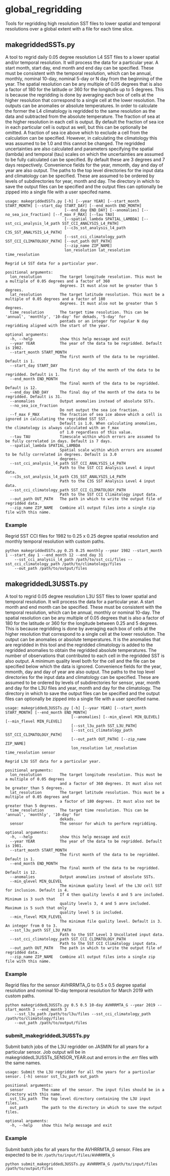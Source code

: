 # global_regridding

Tools for regridding high resolution SST files to lower spatial and temporal resolutions over a global extent with a
file for each time slice.

## makegriddedSSTs.py

A tool to regrid daily 0.05 degree resolution L4 SST files to a lower spatial and/or temporal resolution. It will
process the data for a particular year. A start month, start day, end month and end day can be specified. These must be
consistent with the temporal resolution, which can be annual, monthly, nominal 10-day, nominal 5-day or N day from the
beginning of the year. The spatial resolution can be any multiple of 0.05 degrees that is also a factor of 180 for the
latitude or 360 for the longitude up to 5 degrees. This is because the regridding is done by averaging each box of cells
at the higher resolution that correspond to a single cell at the lower resolution. The outputs can be anomalies or
absolute temperatures. In order to calculate the former the L4 climatology is regridded to the same resolution as the
data and subtracted from the absolute temperature. The fraction of sea at the higher resolution in each cell is output.
By default the fraction of sea ice in each particular cell is output as well, but this can be optionally be omitted. A
fraction of sea ice above which to exclude a cell from the calculation can be specified. However, in calculating the
climatology this was assumed to be 1.0 and this cannot be changed. The regridded uncertainties are also calculated and
parameters specifying the spatial (lambda) and temporal (tau) scales on which the uncertainties are assumed to be fully
calculated can be specified. By default these are 3 degrees and 7 days respectively. Convenience fields for the year,
mmonth, day and day of year are also output. The paths to the top level directories for the input data and climatology
can be specified. These are assumed to be ordered by levels of subdirectories for year, month and day. The directory in
which to save the output files can be specified and the output files can optionally be zipped into a single file with a
user specifed name.

```
usage: makegriddedSSTs.py [-h] [--year YEAR] [--start_month START_MONTH] [--start_day START_DAY] [--end_month END_MONTH]
                          [--end_day END_DAY] [--anomalies] [--no_sea_ice_fraction] [--f_max F_MAX] [--tau TAU]
                          [--spatial_lambda SPATIAL_LAMBDA] [--sst_cci_analysis_l4_path SST_CCI_ANALYSIS_L4_PATH]
                          [--c3s_sst_analysis_l4_path C3S_SST_ANALYSIS_L4_PATH]
                          [--sst_cci_climatology_path SST_CCI_CLIMATOLOGY_PATH] [--out_path OUT_PATH]
                          [--zip_name ZIP_NAME]
                          lon_resolution lat_resolution time_resolution

Regrid L4 SST data for a particular year.

positional arguments:
  lon_resolution        The target longitude resolution. This must be a multiple of 0.05 degrees and a factor of 360
                        degrees. It must also not be greater than 5 degrees.
  lat_resolution        The target latitude resolution. This must be a multiple of 0.05 degrees and a factor of 180
                        degrees. It must also not be greater than 5 degrees.
  time_resolution       The target time resolution. This can be 'annual', 'monthly', '10-day' for dekads, '5-day' for
                        pentads or an integer for regular N day regridding aligned with the start of the year.

optional arguments:
  -h, --help            show this help message and exit
  --year YEAR           The year of the data to be regridded. Default is 1982.
  --start_month START_MONTH
                        The first month of the data to be regridded. Default is 1.
  --start_day START_DAY
                        The first day of the month of the data to be regridded. Default is 1.
  --end_month END_MONTH
                        The final month of the data to be regridded. Default is 12.
  --end_day END_DAY     The final day of the month of the data to be regridded. Default is 31.
  --anomalies           Output anomalies instead of absolute SSTs.
  --no_sea_ice_fraction
                        Do not output the sea ice fraction.
  --f_max F_MAX         The fraction of sea ice above which a cell is ignored in calculating the regridded SST SST.
                        Default is 1.0. When calculating anomalies, the climatology is always calculated with an f_max
                        of 1.0 regardless of this value.
  --tau TAU             Timescale within which errors are assumed to be fully correlated in days. Default is 7 days.
  --spatial_lambda SPATIAL_LAMBDA
                        Spatial scale within which errors are assumed to be fully correlated in degrees. Default is 3.0
                        degrees.
  --sst_cci_analysis_l4_path SST_CCI_ANALYSIS_L4_PATH
                        Path to the SST CCI Analysis Level 4 input data.
  --c3s_sst_analysis_l4_path C3S_SST_ANALYSIS_L4_PATH
                        Path to the C3S SST Analysis Level 4 input data.
  --sst_cci_climatology_path SST_CCI_CLIMATOLOGY_PATH
                        Path to the SST CCI Climatology input data.
  --out_path OUT_PATH   The path in which to write the output file of regridded data.
  --zip_name ZIP_NAME   Combine all output files into a single zip file with this name.
```

### Example

Regrid SST CCI files for 1982 to 0.25 x 0.25 degree spatial resolution and monthly temporal resolution with custom
paths.

```
python makegriddedSSTs.py 0.25 0.25 monthly --year 1982 --start_month 1 --start_day 1 --end_month 12 --end_day 31
    --sst_cci_analysis_l4_path /path/to/sst_cci/files --sst_cci_climatology_path /path/to/climatology/files
    --out_path /path/to/output/files
```

## makegriddedL3USSTs.py

A tool to regrid 0.05 degree resolution L3U SST files to lower spatial and temporal resolution. It will process the data
for a particular year. A start month and end month can be specified. These must be consistent with the temporal
resolution, which can be annual, monthly or nominal 10-day. The spatial resolution can be any multiple of 0.05 degrees
that is also a factor of 180 for the latitude or 360 for the longitude between 0.25 and 5 degrees. This is because
regridding is done by averaging each box of cells at the higher resolution that correspond to a single cell at the lower
resolution. The output can be anomalies or absolute temperatures. It is the anomalies that are regridded in this tool
and the regridded climatology is added to the regridded anomalies to obtain the regridded absolute temperatures. The
number of observations that contributed to each cell in the regridded SST is also output. A minimum quality level both
for the cell and the file can be specified below which the data is ignored. Convenience fields for the year, mmonth, day
and day of year are also output. The paths to the top level directories for the input data and climatology can be
specified. These are assumed to be ordered by levels of subdirectories for sensor, year, month and day for the L3U files
and year, month and day for the climatology. The directory in which to save the output files can be specified and the
output files can optionally be zipped into a single file with a user specified name.

```
usage: makegriddedL3USSTs.py [-h] [--year YEAR] [--start_month START_MONTH] [--end_month END_MONTH]
                             [--anomalies] [--min_qlevel MIN_QLEVEL] [--min_flevel MIN_FLEVEL]
                             [--sst_l3u_path SST_L3U_PATH]
                             [--sst_cci_climatology_path SST_CCI_CLIMATOLOGY_PATH]
                             [--out_path OUT_PATH] [--zip_name ZIP_NAME]
                             lon_resolution lat_resolution time_resolution sensor

Regrid L3U SST data for a particular year.

positional arguments:
  lon_resolution        The target longitude resolution. This must be a multiple of 0.05 degrees
                        and a factor of 360 degrees. It must also not be greater than 5 degrees.
  lat_resolution        The target latitude resolution. This must be a multiple of 0.05 degrees and
                        a factor of 180 degrees. It must also not be greater than 5 degrees.
  time_resolution       The target time resolution. This can be 'annual', 'monthly', '10-day' for
                        dekads.
  sensor                The sensor for which to perform regridding.

optional arguments:
  -h, --help            show this help message and exit
  --year YEAR           The year of the data to be regridded. Default is 1981.
  --start_month START_MONTH
                        The first month of the data to be regridded. Default is 1.
  --end_month END_MONTH
                        The final month of the data to be regridded. Default is 12.
  --anomalies           Output anomalies instead of absolute SSTs.
  --min_qlevel MIN_QLEVEL
                        The minimum quality level of the L3U cell SST for inclusion. Default is 4.
                        If 4 then quality levels 4 and 5 are included. Minimum is 3 such that
                        quality levels 3, 4 and 5 anre included. Maximum is 5 such that only
                        quality level 5 is included.
  --min_flevel MIN_FLEVEL
                        The minimum file quality level. Default is 3. An integer from 0 to 3.
  --sst_l3u_path SST_L3U_PATH
                        Path to the SST Level 3 Uncollated input data.
  --sst_cci_climatology_path SST_CCI_CLIMATOLOGY_PATH
                        Path to the SST CCI Climatology input data.
  --out_path OUT_PATH   The path in which to write the output file of regridded data.
  --zip_name ZIP_NAME   Combine all output files into a single zip file with this name.
```

### Example

Regrid files for the sensor AVHRRMTA_G to 0.5 x 0.5 degree spatial resolution and nominal 10-day temporal resolution
for March 2019 with custom paths.

```
python makegriddedL3USSTs.py 0.5 0.5 10-day AVHRRMTA_G --year 2019 --start_month 3 --end_month 3
    --sst_l3u_path /path/to/l3u/files --sst_cci_climatology_path /path/to/climatology/files
    --out_path /path/to/output/files
```
### submit_makegriddedL3USSTs.py

Submit batch jobs of the L3U regridder on JASMIN for all years for a particular sensor. Job output will be in
makegriddedL3USSTs_SENSOR_YEAR.out and errors in the .err files with the same names.

```
usage: Submit the L3U regridder for all the years for a particular sensor. [-h] sensor sst_l3u_path out_path

positional arguments:
  sensor        The name of the sensor. The input files should be in a directory with this name.
  sst_l3u_path  The top level directory containing the L3U input files.
  out_path      The path to the directory in which to save the output files.

optional arguments:
  -h, --help    show this help message and exit
```

### Example

Submit batch jobs for all years for the AVHRRMTA_G sensor. Files are expected to be in:
`/path/to/input/files/AVHRRMTA_G`

```
python submit_makegriddedL3USSTs.py AVHRRMTA_G /path/to/input/files /path/to/output/files
```